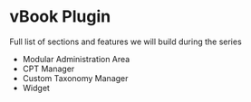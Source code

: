 # vBook Plugin

Full list of sections and features we will build during the series 


* Modular Administration Area
* CPT Manager
* Custom Taxonomy Manager
* Widget

